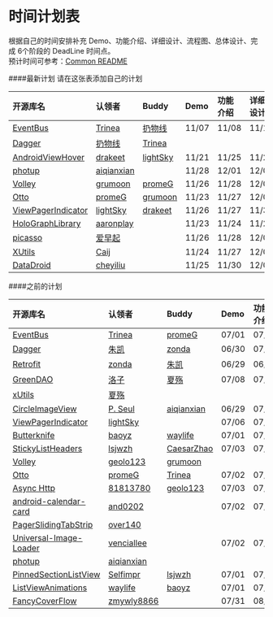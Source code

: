 时间计划表
============
根据自己的时间安排补充 Demo、功能介绍、详细设计、流程图、总体设计、完成 6个阶段的 DeadLine 时间点。  
预计时间可参考：[Common README](https://github.com/android-cn/android-open-project-analysis/blob/master/common/README.md)  

####最新计划
请在这张表添加自己的计划  

开源库名 | 认领者 | Buddy | Demo | 功能介绍 | 详细设计 | 流程图 | 总体设计 | 完成  
:--|:-- |:--  |:--  |:--  |:--  |:--  |:--  |:--  |
[EventBus](https://github.com/greenrobot/EventBus) | [Trinea](https://github.com/Trinea) | [扔物线](https://github.com/rengwuxian) | 11/07 | 11/08 | 11/10 | 11/15 | 11/18 | 11/20 
[Dagger](https://github.com/square/dagger) | [扔物线](https://github.com/rengwuxian) | [Trinea](https://github.com/Trinea) | | | | | |  
[AndroidViewHover](https://github.com/daimajia/AndroidViewHover) | [drakeet](https://github.com/drakeet) | [lightSky](https://github.com/lightSky) | 11/21 | 11/25 | 11/29 | 12/2 | 12/6 | 12/9
[photup](https://github.com/chrisbanes/photup) | [aiqianxian](https://github.com/aiqianxian) | | 11/28 | 12/01 | 12/05 | 12/08 | 12/12 | 12/15
[Volley](https://android.googlesource.com/platform/frameworks/volley) | [grumoon](https://github.com/grumoon) | [promeG](https://github.com/promeG) |11/26 |11/28 | 12/03| 12/05|12/08 | 12/11
[Otto](https://github.com/square/otto) | [promeG](https://github.com/promeG) | [grumoon](https://github.com/grumoon) | 11/23 | 11/27 | 12/03 | 12/10 | 12/17 | 12/20   
[ViewPagerIndicator](https://github.com/JakeWharton/Android-ViewPagerIndicator) | [lightSky](https://github.com/lightSky) | [drakeet](https://github.com/drakeet)  |11/26 |11/27 | 11/30| 12/02|12/05 | 12/08
[HoloGraphLibrary](https://github.com/Androguide/HoloGraphLibrary) | [aaronplay](https://github.com/AaronPlay) | | 11/23 | 11/24 | 11/26 | 11/28 | 11/30 | 12/02
[picasso](https://github.com/square/picasso) | [爱早起](https://github.com/liang7) | | 11/26 | 11/28 | 12/02 | 12/07 | 12/13 | 12/14
[XUtils](https://github.com/wyouflf/xUtils) | [Caij](https://github.com/Caij) | | 11/24 | 11/27 | 12/07 | 12/11 | 12/16 | 12/17
[DataDroid](https://github.com/foxykeep/DataDroid) | [cheyiliu](https://github.com/cheyiliu) | | 11/25 | 11/30 | 12/05 | 12/10 | 12/15 | 12/20

####之前的计划

开源库名 | 认领者 | Buddy | Demo | 功能介绍 | 详细设计 | 流程图 | 总体设计 | 完成  
:--|:-- |:--  |:--  |:--  |:--  |:--  |:--  |:--  |
[EventBus](https://github.com/greenrobot/EventBus) | [Trinea](https://github.com/Trinea) | [promeG](https://github.com/promeG) | 07/01 | 07/02 | 07/06 | 07/08 | 07/10 | 07/12 
[Dagger](https://github.com/square/dagger) | [朱凯](https://github.com/rengwuxian) | [zonda](https://github.com/zondaOf2012) | 06/30 | 07/02 | 07/09 | 07/15 | 07/16 | 07/18 
[Retrofit](https://github.com/square/retrofit) | [zonda](https://github.com/zondaOf2012) | [朱凯](https://github.com/rengwuxian) | 06/29 | 06/30 | 07/06 | 07/12 | 07/13 | 07/15  
[GreenDAO](https://github.com/greenrobot/greenDAO) | [洛子](https://github.com/lxp371180445) | [夏殇](https://github.com/wangli0829)| 07/08 | 07/09 | 07/07 | 07/12 | 07/17 | 07/22  
[xUtils](https://github.com/wyouflf/xUtils) | [夏殇](https://github.com/wangli0829) | | | | | | |   
[CircleImageView](https://github.com/hdodenhof/CircleImageView) | [P. Seul](https://github.com/FFish) | [aiqianxian](https://github.com/aiqianxian) | 06/29 | 07/02 | 07/05 | 07/08 | 07/14 | 07/16 
[ViewPagerIndicator](https://github.com/JakeWharton/Android-ViewPagerIndicator) | [lightSky](https://github.com/lightSky) |  | 07/06 | 07/08 | 07/13 | 07/16 | 07/18
[Butterknife](https://github.com/JakeWharton/butterknife) | [baoyz](https://github.com/baoyongzhang) | [waylife](https://github.com/waylife) | 07/01 | 07/03 | 07/06 | 07/09 | 07/12 | 07/14 
[StickyListHeaders](https://github.com/emilsjolander/StickyListHeaders) | [lsjwzh](https://github.com/lsjwzh) | [CaesarZhao](https://github.com/caesarzhao)| 07/03 | 07/06| 07/11| 07/13| 07/15| 07/17   
[Volley](https://android.googlesource.com/platform/frameworks/volley) | [geolo123](https://github.com/geolo123) |  [grumoon](https://github.com/grumoon)| | | | | |  
[Otto](https://github.com/square/otto) | [promeG](https://github.com/promeG) |[Trinea](https://github.com/Trinea) | 07/02 | 07/03 | 07/08 | 07/10 | 07/11 | 07/13     
[Async Http](https://github.com/loopj/android-async-http) | [81813780](https://github.com/81813780) |[geolo123](https://github.com/geolo123) | 07/03| 07/06| 07/9|07/11 |07/14 |  07/17
[android-calendar-card](https://github.com/kenumir/android-calendar-card) | [and0202](https://github.com/and0202) | |07/02 | 07/04| 07/08|0709 | 07/14| 07/16|  
[PagerSlidingTabStrip](https://github.com/astuetz/PagerSlidingTabStrip) | [over140](https://github.com/over140) | | | | | | |  
[Universal-Image-Loader](https://github.com/nostra13/Android-Universal-Image-Loader) | [venciallee](https://github.com/venciallee)  |  | 07/02 | 07/06 | 07/10 | 07/12 | 07/15 | 07/16 
[photup](https://github.com/chrisbanes/photup) | [aiqianxian](https://github.com/aiqianxian) | | | | | | |  
[PinnedSectionListView](https://github.com/beworker/pinned-section-listview) | [Selfimpr](https://github.com/CaesarZhao) | [lsjwzh](https://github.com/lsjwzh)| 07/01 | 07/04| 07/8| 07/11| 07/14| 07/17  
[ListViewAnimations](https://github.com/nhaarman/ListViewAnimations) | [waylife](https://github.com/waylife) | [baoyz](https://github.com/baoyongzhang)| 07/01 | 07/03 | 07/06 | 07/09 | 07/12 | 07/14
[FancyCoverFlow](https://github.com/davidschreiber/FancyCoverFlow) | [zmywly8866](https://github.com/zmywly8866) | | 07/31 | 08/05 | 08/10 | 08/15 | 08/20 | 08/22  
